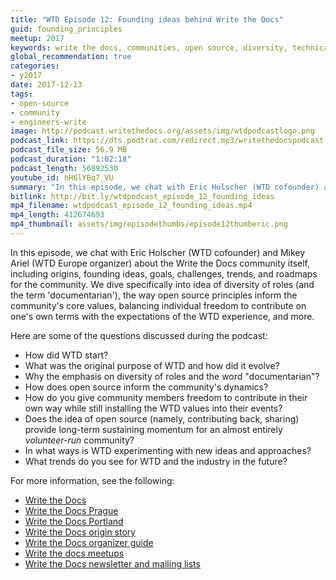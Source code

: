 ```yaml
---
title: "WTD Episode 12: Founding ideas behind Write the Docs"
guid: founding_principles
meetup: 2017
keywords: write the docs, communities, open source, diversity, technical writing, software documentation
global_recommendation: true
categories:
- y2017
date: 2017-12-13
tags:
- open-source
- community
- engineers-write
image: http://podcast.writethedocs.org/assets/img/wtdpodcastlogo.png
podcast_link: https://dts.podtrac.com/redirect.mp3/writethedocspodcast.org/wtdpodcast_episode_12_founding_ideas.mp3
podcast_file_size: 56.9 MB
podcast_duration: "1:02:18"
podcast_length: 56892530
youtube_id: hH6lYBq7_VU
summary: "In this episode, we chat with Eric Holscher (WTD cofounder) and Mikey Ariel (WTD Europe organizer) about the Write the Docs community itself, including origins, founding ideas, goals, challenges, trends, and roadmaps for the community. We dive specifically into idea of diversity of roles (and the term 'documentarian'), the way open source principles inform the community's core values, balancing individual freedom to contribute on one's own terms with the expectations of the WTD experience, and more."
bitlink: http://bit.ly/wtdpodcast_episode_12_founding_ideas
mp4_filename: wtdpodcast_episode_12_founding_ideas.mp4
mp4_length: 412674693
mp4_thumbnail: assets/img/episodethumbs/episode12thumberic.png
---
```


In this episode, we chat with Eric Holscher (WTD cofounder) and Mikey Ariel (WTD Europe organizer) about the Write the Docs community itself, including origins, founding ideas, goals, challenges, trends, and roadmaps for the community. We dive specifically into idea of diversity of roles (and the term 'documentarian'), the way open source principles inform the community's core values, balancing individual freedom to contribute on one's own terms with the expectations of the WTD experience, and more.

Here are some of the questions discussed during the podcast:

* How did WTD start?
* What was the original purpose of WTD and how did it evolve?
* Why the emphasis on diversity of roles and the word "documentarian"?
* How does open source inform the community's dynamics?
* How do you give community members freedom to contribute in their own way while still installing the WTD values into their events?
* Does the idea of open source (namely, contributing back, sharing) provide long-term sustaining momentum for an almost entirely *volunteer-run* community?
* In what ways is WTD experimenting with new ideas and approaches?
* What trends do you see for WTD and the industry in the future?

For more information, see the following:

* [Write the Docs](http://www.writethedocs.org/)
* [Write the Docs Prague](http://www.writethedocs.org/conf/eu/2017/)
* [Write the Docs Portland](http://www.writethedocs.org/conf/portland/2018/)
* [Write the Docs origin story](http://www.writethedocs.org/origin-story/)
* [Write the Docs organizer guide](http://www.writethedocs.org/organizer-guide/)
* [Write the docs meetups](http://www.writethedocs.org/meetups/)
* [Write the Docs newsletter and mailing lists](http://www.writethedocs.org/newsletter/)
